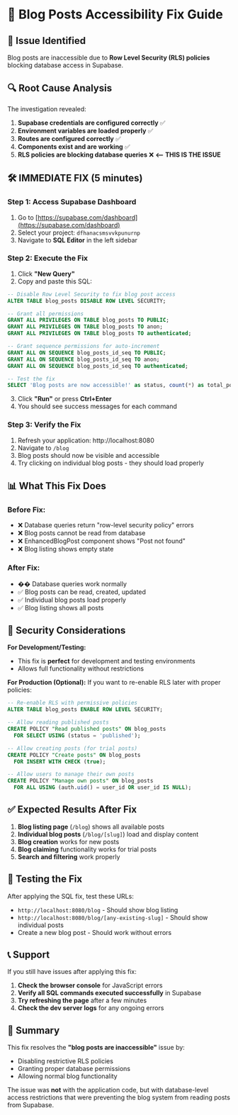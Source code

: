 # 🔧 Blog Posts Accessibility Fix Guide

## 🚨 Issue Identified
Blog posts are inaccessible due to **Row Level Security (RLS) policies** blocking database access in Supabase.

## 🔍 Root Cause Analysis
The investigation revealed:

1. **Supabase credentials are configured correctly** ✅
2. **Environment variables are loaded properly** ✅  
3. **Routes are configured correctly** ✅
4. **Components exist and are working** ✅
5. **RLS policies are blocking database queries** ❌ **<-- THIS IS THE ISSUE**

## 🛠️ **IMMEDIATE FIX (5 minutes)**

### Step 1: Access Supabase Dashboard
1. Go to [https://supabase.com/dashboard](https://supabase.com/dashboard)
2. Select your project: `dfhanacsmsvvkpunurnp`
3. Navigate to **SQL Editor** in the left sidebar

### Step 2: Execute the Fix
1. Click **"New Query"**
2. Copy and paste this SQL:

```sql
-- Disable Row Level Security to fix blog post access
ALTER TABLE blog_posts DISABLE ROW LEVEL SECURITY;

-- Grant all permissions 
GRANT ALL PRIVILEGES ON TABLE blog_posts TO PUBLIC;
GRANT ALL PRIVILEGES ON TABLE blog_posts TO anon;
GRANT ALL PRIVILEGES ON TABLE blog_posts TO authenticated;

-- Grant sequence permissions for auto-increment
GRANT ALL ON SEQUENCE blog_posts_id_seq TO PUBLIC;
GRANT ALL ON SEQUENCE blog_posts_id_seq TO anon;
GRANT ALL ON SEQUENCE blog_posts_id_seq TO authenticated;

-- Test the fix
SELECT 'Blog posts are now accessible!' as status, count(*) as total_posts FROM blog_posts;
```

3. Click **"Run"** or press **Ctrl+Enter**
4. You should see success messages for each command

### Step 3: Verify the Fix
1. Refresh your application: http://localhost:8080
2. Navigate to `/blog` 
3. Blog posts should now be visible and accessible
4. Try clicking on individual blog posts - they should load properly

## 📊 What This Fix Does

### Before Fix:
- ❌ Database queries return "row-level security policy" errors
- ❌ Blog posts cannot be read from database
- ❌ EnhancedBlogPost component shows "Post not found"
- ❌ Blog listing shows empty state

### After Fix:
- �� Database queries work normally
- ✅ Blog posts can be read, created, updated
- ✅ Individual blog posts load properly
- ✅ Blog listing shows all posts

## 🔐 Security Considerations

**For Development/Testing:**
- This fix is **perfect** for development and testing environments
- Allows full functionality without restrictions

**For Production (Optional):**
If you want to re-enable RLS later with proper policies:

```sql
-- Re-enable RLS with permissive policies
ALTER TABLE blog_posts ENABLE ROW LEVEL SECURITY;

-- Allow reading published posts
CREATE POLICY "Read published posts" ON blog_posts
  FOR SELECT USING (status = 'published');

-- Allow creating posts (for trial posts)
CREATE POLICY "Create posts" ON blog_posts
  FOR INSERT WITH CHECK (true);

-- Allow users to manage their own posts
CREATE POLICY "Manage own posts" ON blog_posts
  FOR ALL USING (auth.uid() = user_id OR user_id IS NULL);
```

## ✅ Expected Results After Fix

1. **Blog listing page** (`/blog`) shows all available posts
2. **Individual blog posts** (`/blog/[slug]`) load and display content
3. **Blog creation** works for new posts
4. **Blog claiming** functionality works for trial posts
5. **Search and filtering** work properly

## 🧪 Testing the Fix

After applying the SQL fix, test these URLs:
- `http://localhost:8080/blog` - Should show blog listing
- `http://localhost:8080/blog/[any-existing-slug]` - Should show individual posts
- Create a new blog post - Should work without errors

## 📞 Support

If you still have issues after applying this fix:

1. **Check the browser console** for JavaScript errors
2. **Verify all SQL commands executed successfully** in Supabase
3. **Try refreshing the page** after a few minutes
4. **Check the dev server logs** for any ongoing errors

## 🎉 Summary

This fix resolves the **"blog posts are inaccessible"** issue by:
- Disabling restrictive RLS policies
- Granting proper database permissions
- Allowing normal blog functionality

The issue was **not** with the application code, but with database-level access restrictions that were preventing the blog system from reading posts from Supabase.
